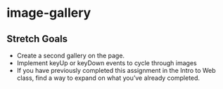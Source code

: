 # image-gallery

## Stretch Goals
- Create a second gallery on the page.
- Implement keyUp or keyDown events to cycle through images
- If you have previously completed this assignment in the Intro to Web class, find a way to expand on what you’ve already completed. 
